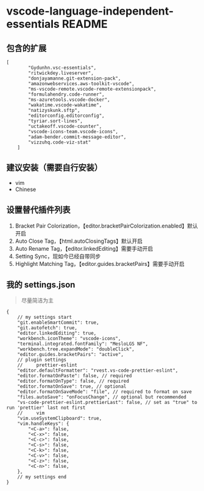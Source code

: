 # vscode-language-independent-essentials README


## 包含的扩展

```json5
[
        "Gydunhn.vsc-essentials",
        "ritwickdey.liveserver",
        "donjayamanne.git-extension-pack",
        "amazonwebservices.aws-toolkit-vscode",
        "ms-vscode-remote.vscode-remote-extensionpack",
        "formulahendry.code-runner",
        "ms-azuretools.vscode-docker",
        "wakatime.vscode-wakatime",
        "natizyskunk.sftp",
        "editorconfig.editorconfig",
        "tyriar.sort-lines",
        "uctakeoff.vscode-counter",
        "vscode-icons-team.vscode-icons",
        "adam-bender.commit-message-editor",
        "vizzuhq.code-viz-stat"
    ]
```

## 建议安装（需要自行安装）

- vim
- Chinese

## 设置替代插件列表

1. Bracket Pair Colorization，【editor.bracketPairColorization.enabled】默认开启
2. Auto Close Tag，【html.autoClosingTags】默认开启
3. Auto Rename Tag，【editor.linkedEditing】需要手动开启
4. Setting Sync，现如今已经自带同步
5. Highlight Matching Tag，【editor.guides.bracketPairs】需要手动开启


## 我的 settings.json

> 尽量简洁为主

```json5
{
    // my settings start
    "git.enableSmartCommit": true,
    "git.autofetch": true,
    "editor.linkedEditing": true,
    "workbench.iconTheme": "vscode-icons",
    "terminal.integrated.fontFamily": "MesloLGS NF",
    "workbench.tree.expandMode": "doubleClick",
    "editor.guides.bracketPairs": "active",
    // plugin settings
    //     prettier-eslint
    "editor.defaultFormatter": "rvest.vs-code-prettier-eslint",
    "editor.formatOnPaste": false, // required 
    "editor.formatOnType": false, // required
    "editor.formatOnSave": true, // optional 
    "editor.formatOnSaveMode": "file", // required to format on save
    "files.autoSave": "onFocusChange", // optional but recommended
    "vs-code-prettier-eslint.prettierLast": false, // set as "true" to run 'prettier' last not first
    //     vim
    "vim.useSystemClipboard": true,
    "vim.handleKeys": {
        "<C-a>": false,
        "<C-x>": false,
        "<C-c>": false,
        "<C-s>": false,
        "<C-k>": false,
        "<C-v>": false,
        "<C-z>": false,
        "<C-n>": false,
    },
    // my settings end
}
```
